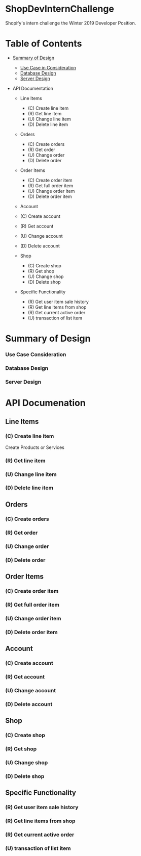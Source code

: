 # ShopDevInternChallenge
Shopify's intern challenge the Winter 2019 Developer Position.

# Table of Contents
* [Summary of Design](#summary-of-design)
  * [Use Case in Consideration](#use-case-in-consideration)
  * [Database Design](#database-design)
  * [Server Design](#server-design)
 
* API Documentation
  * Line Items
    * (C) Create line item
    * (R) Get line item
    * (U) Change line item
    * (D) Delete line item

  * Orders
    * (C) Create orders
    * (R) Get order
    * (U) Change order
    * (D) Delete order

  * Order Items
    * (C) Create order item
    * (R) Get full order item
    * (U) Change order item
    * (D) Delete order item

  * Account
   * (C) Create account
   * (R) Get account
   * (U) Change account
   * (D) Delete account

  * Shop
    * (C) Create shop
    * (R) Get shop
    * (U) Change shop
    * (D) Delete shop

  * Specific Functionality
    * (R) Get user item sale history 
    * (R) Get line items from shop
    * (R) Get current active order
    * (U) transaction of list item

# Summary of Design
### Use Case Consideration
### Database Design
### Server Design


# API Documenation
## Line Items
### (C) Create line item
Create Products or Services

### (R) Get line item
### (U) Change line item
### (D) Delete line item

## Orders
### (C) Create orders
### (R) Get order
### (U) Change order
### (D) Delete order

## Order Items
### (C) Create order item
### (R) Get full order item
### (U) Change order item
### (D) Delete order item

## Account
### (C) Create account
### (R) Get account
### (U) Change account
### (D) Delete account

## Shop
### (C) Create shop
### (R) Get shop
### (U) Change shop
### (D) Delete shop

## Specific Functionality
### (R) Get user item sale history 
### (R) Get line items from shop
### (R) Get current active order
### (U) transaction of list item
